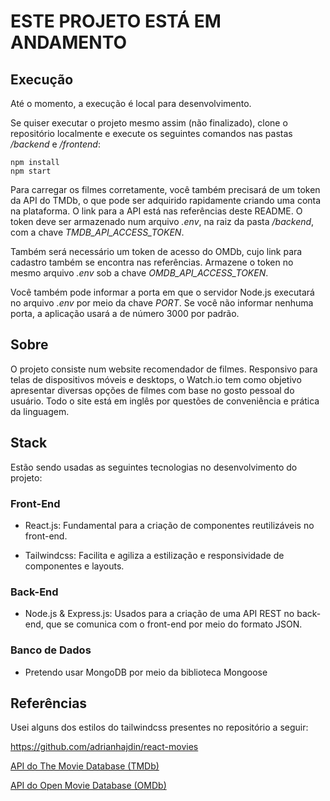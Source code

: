 # ESTE PROJETO ESTÁ EM ANDAMENTO

## Execução

Até o momento, a execução é local para desenvolvimento.

Se quiser executar o projeto mesmo assim (não finalizado), clone o repositório localmente e execute os seguintes comandos nas pastas */backend* e */frontend*:

```
npm install
npm start
```

Para carregar os filmes corretamente, você também precisará de um token da API do TMDb, o que pode ser adquirido rapidamente criando uma conta na plataforma. O link para a API está nas referências deste README. O token deve ser armazenado num arquivo *.env*, na raiz da pasta */backend*, com a chave *TMDB_API_ACCESS_TOKEN*.

Também será necessário um token de acesso do OMDb, cujo link para cadastro também se encontra nas referências. Armazene o token no mesmo arquivo *.env* sob a chave *OMDB_API_ACCESS_TOKEN*.

Você também pode informar a porta em que o servidor Node.js executará no arquivo *.env* por meio da chave *PORT*. Se você não informar nenhuma porta, a aplicação usará a de número 3000 por padrão.

## Sobre

O projeto consiste num website recomendador de filmes. Responsivo para telas de dispositivos móveis e desktops, o Watch.io tem como objetivo apresentar diversas opções de filmes com base no gosto pessoal do usuário. Todo o site está em inglês por questões de conveniência e prática da linguagem.

## Stack

Estão sendo usadas as seguintes tecnologias no desenvolvimento do projeto:

### Front-End

* React.js: Fundamental para a criação de componentes reutilizáveis no front-end.

* Tailwindcss: Facilita e agiliza a estilização e responsividade de componentes e layouts.

### Back-End

* Node.js & Express.js: Usados para a criação de uma API REST no back-end, que se comunica com o front-end por meio do formato JSON.

### Banco de Dados

* Pretendo usar MongoDB por meio da biblioteca Mongoose

## Referências

Usei alguns dos estilos do tailwindcss presentes no repositório a seguir:

https://github.com/adrianhajdin/react-movies

[API do The Movie Database (TMDb)](https://developer.themoviedb.org)

[API do Open Movie Database (OMDb)](https://www.omdbapi.com)